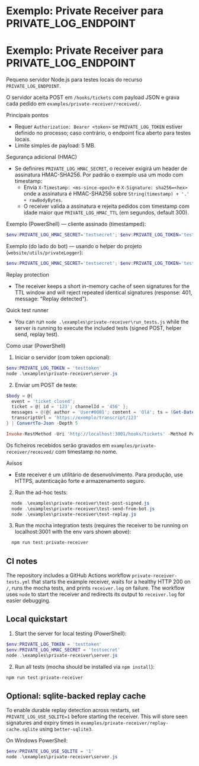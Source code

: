 # Exemplo: Private Receiver para PRIVATE_LOG_ENDPOINT
# Exemplo: Private Receiver para PRIVATE_LOG_ENDPOINT

Pequeno servidor Node.js para testes locais do recurso `PRIVATE_LOG_ENDPOINT`.

O servidor aceita POST em `/hooks/tickets` com payload JSON e grava cada pedido em `examples/private-receiver/received/`.

Principais pontos
- Requer `Authorization: Bearer <token>` se `PRIVATE_LOG_TOKEN` estiver definido no processo; caso contrário, o endpoint fica aberto para testes locais.
- Limite simples de payload: 5 MB.

Segurança adicional (HMAC)
- Se definires `PRIVATE_LOG_HMAC_SECRET`, o receiver exigirá um header de assinatura HMAC-SHA256. Por padrão o exemplo usa um modo com timestamp:
  - Envia `X-Timestamp: <ms-since-epoch>` e `X-Signature: sha256=<hex>` onde a assinatura é HMAC-SHA256 sobre `String(timestamp) + '.' + rawBodyBytes`.
  - O receiver valida a assinatura e rejeita pedidos com timestamp com idade maior que `PRIVATE_LOG_HMAC_TTL` (em segundos, default 300).

Exemplo (PowerShell) — cliente assinado (timestamped):

```powershell
$env:PRIVATE_LOG_HMAC_SECRET='testsecret'; $env:PRIVATE_LOG_TOKEN='testtoken'; node .\examples\private-receiver\test-post-signed.js
```

Exemplo (do lado do bot) — usando o helper do projeto (`website/utils/privateLogger`):

```powershell
$env:PRIVATE_LOG_HMAC_SECRET='testsecret'; $env:PRIVATE_LOG_TOKEN='testtoken'; node .\examples\private-receiver\test-send-from-bot.js
```

Replay protection
- The receiver keeps a short in-memory cache of seen signatures for the TTL window and will reject repeated identical signatures (response: 401, message: "Replay detected").

Quick test runner
- You can run `node .\examples\private-receiver\run_tests.js` while the server is running to execute the included tests (signed POST, helper send, replay test).

Como usar (PowerShell)

1) Iniciar o servidor (com token opcional):

```powershell
$env:PRIVATE_LOG_TOKEN = 'testtoken'
node .\examples\private-receiver\server.js
```

2) Enviar um POST de teste:

```powershell
$body = @{ 
  event = 'ticket_closed';
  ticket = @{ id = '123'; channelId = '456' };
  messages = @(@{ author = 'User#0001'; content = 'Olá'; ts = (Get-Date).ToString('o') });
  transcriptUrl = 'https://exemplo/transcript/123'
} | ConvertTo-Json -Depth 5

Invoke-RestMethod -Uri 'http://localhost:3001/hooks/tickets' -Method Post -Body $body -ContentType 'application/json' -Headers @{ Authorization = 'Bearer testtoken' }
```

Os ficheiros recebidos serão gravados em `examples/private-receiver/received/` com timestamp no nome.

Avisos
- Este receiver é um utilitário de desenvolvimento. Para produção, use HTTPS, autenticação forte e armazenamento seguro.

2) Run the ad-hoc tests:
```powershell
  node .\examples\private-receiver\test-post-signed.js
  node .\examples\private-receiver\test-send-from-bot.js
  node .\examples\private-receiver\test-replay.js
```

3) Run the mocha integration tests (requires the receiver to be running on localhost:3001 with the env vars shown above):
```powershell
  npm run test:private-receiver
```

CI notes
--
The repository includes a GitHub Actions workflow `private-receiver-tests.yml` that starts the example receiver, waits for a healthy HTTP 200 on `/`, runs the mocha tests, and prints `receiver.log` on failure. The workflow uses `node` to start the receiver and redirects its output to `receiver.log` for easier debugging.

Local quickstart
--
1) Start the server for local testing (PowerShell):
```powershell
$env:PRIVATE_LOG_TOKEN = 'testtoken'
$env:PRIVATE_LOG_HMAC_SECRET = 'testsecret'
node .\examples\private-receiver\server.js
```
2) Run all tests (mocha should be installed via `npm install`):
```powershell
npm run test:private-receiver
```

Optional: sqlite-backed replay cache
--
To enable durable replay detection across restarts, set `PRIVATE_LOG_USE_SQLITE=1` before starting the receiver. This will store seen signatures and expiry times in `examples/private-receiver/replay-cache.sqlite` using `better-sqlite3`.

On Windows PowerShell:
```powershell
$env:PRIVATE_LOG_USE_SQLITE = '1'
node .\examples\private-receiver\server.js
```
